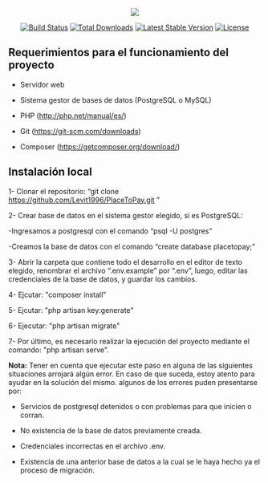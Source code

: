 <p align="center"><img src="https://laravel.com/assets/img/components/logo-laravel.svg"></p>

<p align="center">
<a href="https://travis-ci.org/laravel/framework"><img src="https://travis-ci.org/laravel/framework.svg" alt="Build Status"></a>
<a href="https://packagist.org/packages/laravel/framework"><img src="https://poser.pugx.org/laravel/framework/d/total.svg" alt="Total Downloads"></a>
<a href="https://packagist.org/packages/laravel/framework"><img src="https://poser.pugx.org/laravel/framework/v/stable.svg" alt="Latest Stable Version"></a>
<a href="https://packagist.org/packages/laravel/framework"><img src="https://poser.pugx.org/laravel/framework/license.svg" alt="License"></a>
</p>


## Requerimientos para el funcionamiento del proyecto
<p align="left">
    
- Servidor web
    
- Sistema gestor de bases de datos (PostgreSQL o MySQL)    

- PHP (http://php.net/manual/es/)

- Git (https://git-scm.com/downloads)

- Composer (https://getcomposer.org/download/)
    
## Instalación local 

1- Clonar el repositorio: “git clone https://github.com/Levit1996/PlaceToPay.git ”

2- Crear base de datos en el sistema gestor elegido, si es PostgreSQL:
   
   -Ingresamos a postgresql con el comando “psql -U postgres” 
   
   -Creamos la base de datos con el comando “create database placetopay;” 
           
3- Abrir la carpeta que contiene todo el desarrollo en el editor de texto elegido, renombrar el archivo “.env.example” por “.env”, luego, editar las credenciales de la base de datos, y guardar los cambios.

4- Ejcutar: "composer install"

5- Ejcutar: "php artisan key:generate"

6- Ejecutar: "php artisan migrate"

7- Por último, es necesario realizar la ejecución del proyecto mediante el comando: "php artisan serve". 

<b>Nota:</b> Tener en cuenta que ejecutar este paso en alguna de las siguientes situaciones arrojará algún error. En caso de que suceda, estoy atento para ayudar en la solución del mismo. algunos de los errores puden presentarse por:  

- Servicios de postgresql detenidos o con problemas para que inicien o corran. 

- No existencia de la base de datos previamente creada. 

- Credenciales incorrectas en el archivo .env. 

- Existencia de una anterior base de datos a la cual se le haya hecho ya el proceso de migración. 
    
</p>







